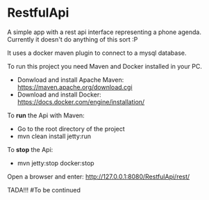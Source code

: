 # RestfulApi
A simple app with a rest api interface representing a phone agenda. Currently it doesn't do anything of this sort :P 

It uses a docker maven plugin to connect to a mysql database.

To run this project you need Maven and Docker installed in your PC.

* Donwload and install Apache Maven:
https://maven.apache.org/download.cgi
* Download and install Docker:
https://docs.docker.com/engine/installation/

To **run** the Api with Maven:
* Go to the root directory of the project
* mvn clean install jetty:run

To **stop** the Api:
* mvn jetty:stop docker:stop

Open a browser and enter: http://127.0.0.1:8080/RestfulApi/rest/

TADA!!!
#To be continued
